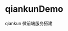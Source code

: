 <!--
 * @Author: your name
 * @Date: 2020-09-09 12:09:18
 * @LastEditTime: 2020-09-09 15:03:35
 * @LastEditors: Please set LastEditors
 * @Description: In User Settings Edit
 * @FilePath: \qiankunDemo\README.md
-->

# qiankunDemo

 qiankun 微前端服务搭建
